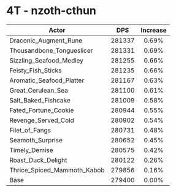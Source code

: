 # 4T - nzoth-cthun
| Actor | DPS | Increase |
|---|:---:|:---:|
|Draconic_Augment_Rune|281337|0.69%|
|Thousandbone_Tongueslicer|281331|0.69%|
|Sizzling_Seafood_Medley|281255|0.66%|
|Feisty_Fish_Sticks|281235|0.66%|
|Aromatic_Seafood_Platter|281167|0.63%|
|Great_Cerulean_Sea|281100|0.61%|
|Salt_Baked_Fishcake|281009|0.58%|
|Fated_Fortune_Cookie|280944|0.55%|
|Revenge_Served_Cold|280902|0.54%|
|Filet_of_Fangs|280731|0.48%|
|Seamoth_Surprise|280652|0.45%|
|Timely_Demise|280575|0.42%|
|Roast_Duck_Delight|280122|0.26%|
|Thrice_Spiced_Mammoth_Kabob|279856|0.16%|
|Base|279400|0.00%|
